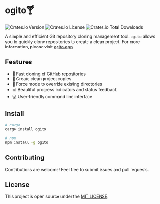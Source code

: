 # ogito🍸

![Crates.io Version](https://img.shields.io/crates/v/ogito)
![Crates.io License](https://img.shields.io/crates/l/ogito)
![Crates.io Total Downloads](https://img.shields.io/crates/d/ogito)

A simple and efficient Git repository cloning management tool. `ogito` allows you to quickly clone repositories to create a clean project. For more information, please visit [ogito.app](https://ogito.netlify.app).

## Features

- 🚀 Fast cloning of GitHub repositories
- 🧹 Create clean project copies
- 🔄 Force mode to override existing directories
- 📊 Beautiful progress indicators and status feedback
- 💻 User-friendly command line interface

## Install

```bash
# cargo
cargo install ogito

# npm
npm install -g ogito
```

## Contributing

Contributions are welcome! Feel free to submit issues and pull requests.

## License

This project is open source under the [MIT LICENSE](LICENSE).
